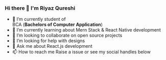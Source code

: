 ### Hi there 👋 I'm Riyaz Qureshi


- 🔭 I’m currently student of   
BCA (**Bachelors of Computer Application**) 
- 🌱 I’m currently learning  about Mern Stack & React Native development
- 👯 I’m looking to collaborate on open source projects
- 🤔 I’m looking for help with designs
- 💬 Ask me about  React.js development
- 📫 How to reach me Raise a issue or see my social handles below


